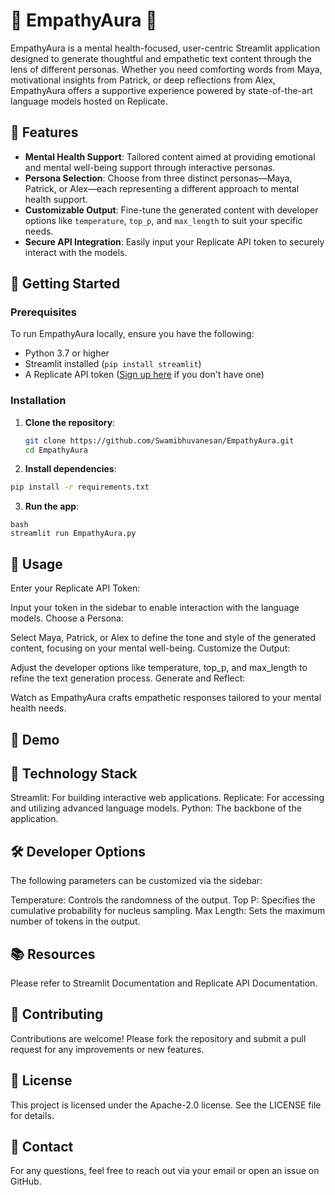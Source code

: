 # 🍃 EmpathyAura 💖

EmpathyAura is a mental health-focused, user-centric Streamlit application designed to generate thoughtful and empathetic text content through the lens of different personas. Whether you need comforting words from Maya, motivational insights from Patrick, or deep reflections from Alex, EmpathyAura offers a supportive experience powered by state-of-the-art language models hosted on Replicate.

## 🌟 Features

- **Mental Health Support**: Tailored content aimed at providing emotional and mental well-being support through interactive personas.
- **Persona Selection**: Choose from three distinct personas—Maya, Patrick, or Alex—each representing a different approach to mental health support.
- **Customizable Output**: Fine-tune the generated content with developer options like `temperature`, `top_p`, and `max_length` to suit your specific needs.
- **Secure API Integration**: Easily input your Replicate API token to securely interact with the models.

## 🚀 Getting Started

### Prerequisites

To run EmpathyAura locally, ensure you have the following:

- Python 3.7 or higher
- Streamlit installed (`pip install streamlit`)
- A Replicate API token ([Sign up here](https://replicate.com) if you don't have one)

### Installation

1. **Clone the repository**:
   ```bash
   git clone https://github.com/Swamibhuvanesan/EmpathyAura.git
   cd EmpathyAura
   ```
2. **Install dependencies**:

```bash
pip install -r requirements.txt
```
3. **Run the app**:
```
bash
streamlit run EmpathyAura.py
```
## 🔧 Usage
Enter your Replicate API Token:

Input your token in the sidebar to enable interaction with the language models.
Choose a Persona:

Select Maya, Patrick, or Alex to define the tone and style of the generated content, focusing on your mental well-being.
Customize the Output:

Adjust the developer options like temperature, top_p, and max_length to refine the text generation process.
Generate and Reflect:

Watch as EmpathyAura crafts empathetic responses tailored to your mental health needs.

## 📸 Demo

## 🤖 Technology Stack
Streamlit: For building interactive web applications.
Replicate: For accessing and utilizing advanced language models.
Python: The backbone of the application.
## 🛠️ Developer Options
The following parameters can be customized via the sidebar:

Temperature: Controls the randomness of the output.
Top P: Specifies the cumulative probability for nucleus sampling.
Max Length: Sets the maximum number of tokens in the output.
## 📚 Resources
Please refer to Streamlit Documentation and Replicate API Documentation.
## 🙌 Contributing
Contributions are welcome! Please fork the repository and submit a pull request for any improvements or new features.

## 📝 License
This project is licensed under the Apache-2.0 license. See the LICENSE file for details.

## 💬 Contact
For any questions, feel free to reach out via your email or open an issue on GitHub.